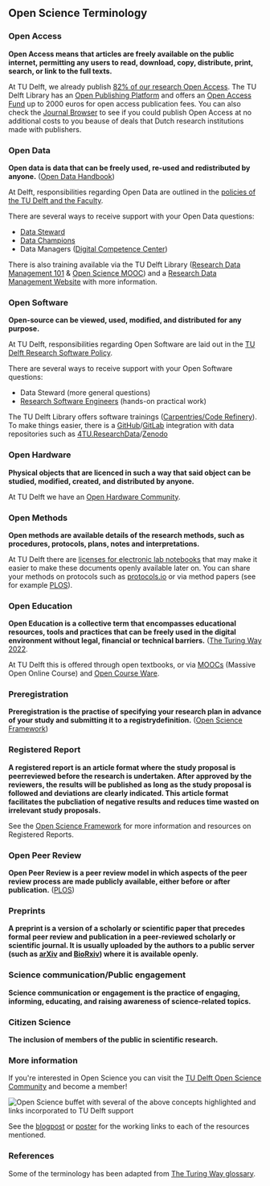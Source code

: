 ## Open Science Terminology

### Open Access
**Open Access means that articles are freely available on the public internet, permitting any users to read, download, copy, distribute, print, search, or link to the full texts.**

At TU Delft, we already publish [82% of our research Open Access](https://www.tudelft.nl/en/library/library-for-researchers/library-for-researchers/publishing-outreach/creating-your-publishing-strategy/open-access-publishing). The TU Delft Library has an [Open Publishing Platform](https://www.tudelft.nl/library/actuele-themas/open-publishing) and offers an [Open Access Fund](https://www.tudelft.nl/en/library/library-for-researchers/library-for-researchers/publishing-outreach/open-access-funding) up to 2000 euros for open access publication fees. You can also check the [Journal Browser](https://www.tudelft.nl/en/library/library-for-researchers/library-for-researchers/publishing-outreach/journal-browser) to see if you could publish Open Access at no additional costs to you beause of deals that Dutch research institutions made with publishers. 

### Open Data
**Open data is data that can be freely used, re-used and redistributed by anyone.** ([Open Data Handbook](https://opendatahandbook.org/guide/en/what-is-open-data/))

At Delft, responsibilities regarding Open Data are outlined in the [policies of the TU Delft and the Faculty](https://www.tudelft.nl/en/library/research-data-management/r/policies/tu-delft-faculty-policies/). 

There are several ways to receive support with your Open Data questions: 

- [Data Steward](https://www.tudelft.nl/library/research-data-management/r/support/data-stewardship/contact)
- [Data Champions](https://osc-delft.github.io/initiatives#data-champions)
- Data Managers ([Digital Competence Center](https://www.tudelft.nl/index.php?id=67120&L=1/))

There is also training available via the TU Delft Library ([Research Data Management 101](https://www.tudelft.nl/en/library/research-data-management/r/training-events/training-for-researchers/research-data-management-101) & [Open Science MOOC](https://www.tudelft.nl/en/library/research-data-management/r/training-events/training-for-researchers/mooc-open-science-sharing-your-research-with-the-world)) and a [Research Data Management Website](https://www.tudelft.nl/library/research-data-management) with more information. 

### Open Software
**Open-source can be viewed, used, modified, and distributed for any purpose.**

At TU Delft, responsibilities regarding Open Software are laid out in the [TU Delft Research Software Policy](https://doi.org/10.5281/zenodo.4629662).

There are several ways to receive support with your Open Software questions: 
- Data Steward (more general questions)
- [Research Software Engineers](https://www.tudelft.nl/index.php?id=67120&L=1/) (hands-on practical work)

The TU Delft Library offers software trainings ([Carpentries/Code Refinery](https://www.tudelft.nl/en/library/research-data-management/r/training-events/training-for-researchers/)). To make things easier, there is a [GitHub](https://github.com/)/[GitLab](https://gitlab.tudelft.nl/) integration with data repositories such as [4TU.ResearchData](https://data.4tu.nl/info/en/about-your-data/getting-started)/[Zenodo](https://docs.github.com/en/repositories/archiving-a-github-repository/referencing-and-citing-content)

### Open Hardware
**Physical objects that are licenced in such a way that said object can be studied, modified, created, and distributed by anyone.**

At TU Delft we have an [Open Hardware Community](https://osc-delft.github.io/initiatives#delft-open-hardware).


### Open Methods
**Open methods are available details of the research methods, such as procedures, protocols, plans, notes and interpretations.**

At TU Delft there are [licenses for electronic lab notebooks](https://www.tudelft.nl/en/library/research-data-management/r/manage/electronic-lab-notebook) that may make it easier to make these documents openly available later on. You can share your methods on protocols such as [protocols.io](https://www.protocols.io/) or via method papers (see for example [PLOS](https://plos.org/open-science/open-methods/)).

### Open Education
**Open Education is a collective term that encompasses educational resources, tools and practices that can be freely used in the digital environment without legal, financial or technical barriers.** ([The Turing Way 2022](https://the-turing-way.netlify.app/communication/open/education.html).

At TU Delft this is offered through open textbooks, or via [MOOCs](https://online-learning.tudelft.nl/courses/) (Massive Open Online Course) and [Open Course Ware](https://ocw.tudelft.nl/). 

### Preregistration
**Preregistration is the practise of specifying your research plan in advance of your study and submitting it to a registrydefinition.** ([Open Science Framework](https://www.cos.io/initiatives/prereg))

### Registered Report
**A registered report is an article format where the study proposal is peerreviewed before the research is undertaken. After approved by the reviewers, the results will be published as long as the study proposal is followed and deviations are clearly indicated. This article format facilitates the pubcliation of negative results and reduces time wasted on irrelevant study proposals.** 

See the [Open Science Framework](https://www.cos.io/initiatives/registered-reports) for more information and resources on Registered Reports. 

### Open Peer Review
**Open Peer Review is a peer review model in which aspects of the peer review process are made publicly available, either before or after publication.** ([PLOS](https://plos.org/resource/open-peer-review/))

### Preprints
**A preprint is a version of a scholarly or scientific paper that precedes formal peer review and publication in a peer-reviewed scholarly or scientific journal. It is usually uploaded by the authors to a public server (such as [arXiv](https://arxiv.org/) and [BioRxiv](https://www.biorxiv.org/)) where it is available openly.**


### Science communication/Public engagement
**Science communication or engagement is the practice of engaging, informing, educating, and raising awareness of science-related topics.**

### Citizen Science
**The inclusion of members of the public in scientific research.**


### More information

If you're interested in Open Science you can visit the [TU Delft Open Science Community](https://osc-delft.github.io/) and become a member! 

![Open Science buffet with several of the above concepts highlighted and links incorporated to TU Delft support](https://openworking.files.wordpress.com/2022/06/tnw-science-day-poster-2-small.jpg "Open Science Buffet")

See the [blogpost](https://openworking.wordpress.com/) or [poster](https://doi.org/10.5281/zenodo.6752865) for the working links to each of the resources mentioned.

### References
Some of the terminology has been adapted from [The Turing Way glossary](https://the-turing-way.netlify.app/afterword/glossary.html).


